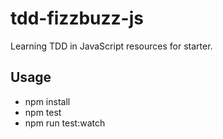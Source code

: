 # tdd-fizzbuzz-js
Learning TDD in JavaScript resources for starter.

## Usage
- npm install
- npm test
- npm run test:watch
